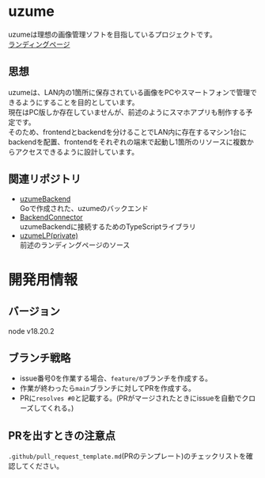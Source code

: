 # uzume

uzumeは理想の画像管理ソフトを目指しているプロジェクトです。<br>
[ランディングページ](https://uzume.amanoiwato.link/)

## 思想
uzumeは、LAN内の1箇所に保存されている画像をPCやスマートフォンで管理できるようにすることを目的としています。<br>
現在はPC版しか存在していませんが、前述のようにスマホアプリも制作する予定です。<br>
そのため、frontendとbackendを分けることでLAN内に存在するマシン1台にbackendを配置、frontendをそれぞれの端末で起動し1箇所のリソースに複数からアクセスできるように設計しています。

## 関連リポジトリ
* [uzumeBackend](https://github.com/Saigo1997/uzume-backend)<br>
Goで作成された、uzumeのバックエンド
* [BackendConnector](https://github.com/Saigo1997/uzume-backend-connector)<br>
uzumeBackendに接続するためのTypeScriptライブラリ
* [uzumeLP(private)](https://github.com/Saigo1997/uzume-LP)<br>
前述のランディングページのソース


# 開発用情報

## バージョン
node v18.20.2

## ブランチ戦略
* issue番号0を作業する場合、`feature/0`ブランチを作成する。
* 作業が終わったら`main`ブランチに対してPRを作成する。
* PRに`resolves #0`と記載する。(PRがマージされたときにissueを自動でクローズしてくれる。)

## PRを出すときの注意点
`.github/pull_request_template.md`(PRのテンプレート)のチェックリストを確認してください。

